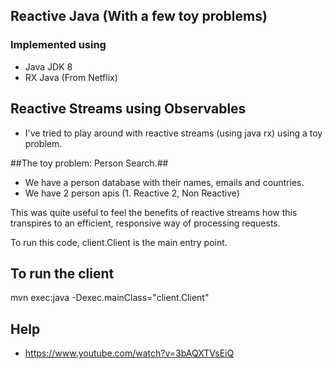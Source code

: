 ## Reactive Java (With a few toy problems)


### Implemented using

* Java JDK 8 
* RX Java (From Netflix)


## Reactive Streams using Observables ##
 * I've tried to play around with reactive streams (using java rx) using a toy problem.
 
##The toy problem: Person Search.##
 *  We have a person database with their names, emails and countries.
 *  We have 2 person apis (1. Reactive 2, Non Reactive) 
 
This was quite useful to feel the benefits of reactive streams how this transpires to an efficient, responsive way of processing requests.

To run this code, client.Client is the main entry point.
 
## To run the client ##
 mvn exec:java -Dexec.mainClass="client.Client"  
## Help
* https://www.youtube.com/watch?v=3bAQXTVsEiQ



